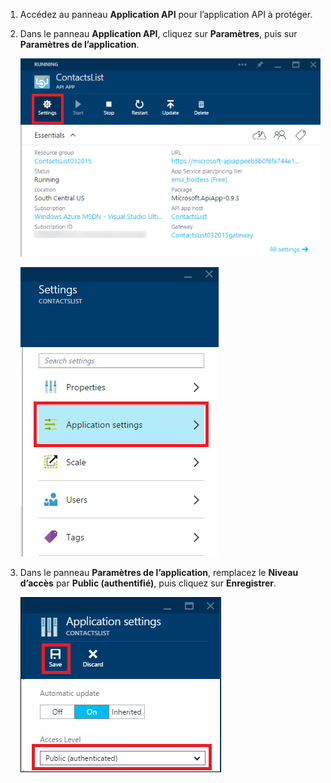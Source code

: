 1. Accédez au panneau **Application API** pour l’application API à protéger.
2. Dans le panneau **Application API**, cliquez sur **Paramètres**, puis sur **Paramètres de l’application**.
   
    ![Cliquez sur Paramètres](./media/app-service-api-config-auth/clicksettings.png)
   
    ![Cliquez sur Paramètres de l’application.](./media/app-service-api-config-auth/clickbasicsettings.png)
3. Dans le panneau **Paramètres de l’application**, remplacez le **Niveau d’accès** par **Public (authentifié)**, puis cliquez sur **Enregistrer**.
   
    ![Cliquez sur Paramètres de base](./media/app-service-api-config-auth/setpublicauth.png)

<!---HONumber=Oct15_HO3-->